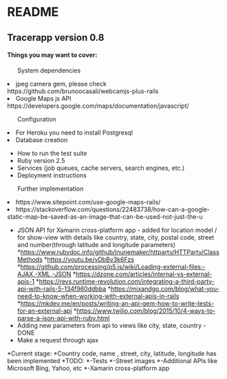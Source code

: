 
# README

<h2>Tracerapp version 0.8</h2>

<h4>Things you may want to cover:</h4>
<ul>System dependencies</ul>
<li>jpeg camera gem, please check https://github.com/brunoocasali/webcamjs-plus-rails</li>
<li>Google Maps js API</li>
https://developers.google.com/maps/documentation/javascript/
<ul>Configuration</ul>
<li>For Heroku you need to install Postgresql</li>
<li>Database creation</li>


* How to run the test suite
* Ruby version 2.5
* Services (job queues, cache servers, search engines, etc.)
* Deployment instructions

<ul>Further implementation</ul>
<li>https://www.sitepoint.com/use-google-maps-rails/</li>
<li>https://stackoverflow.com/questions/22483738/how-can-a-google-static-map-be-saved-as-an-image-that-can-be-used-not-just-the-u</li>

* JSON API for Xamarin cross-platform app - added for location model / for show-view with details like country, state, city, postal code, street and number(through latitude and longitude parameters)
*https://www.rubydoc.info/github/jnunemaker/httparty/HTTParty/ClassMethods
*https://youtu.be/vDbBv3k6Fzs
*https://github.com/processing/p5.js/wiki/Loading-external-files:-AJAX,-XML,-JSON
*https://dzone.com/articles/internal-vs-external-apis-1
*https://revs.runtime-revolution.com/integrating-a-third-party-api-with-rails-5-134f960ddbba
*https://mixandgo.com/blog/what-you-need-to-know-when-working-with-external-apis-in-rails
*https://mkdev.me/en/posts/writing-an-api-gem-how-to-write-tests-for-an-external-api
*https://www.twilio.com/blog/2015/10/4-ways-to-parse-a-json-api-with-ruby.html
* Adding new parameters from api to views like city, state, country - DONE
* Make a request through ajax

*Current stage:
*Country code, name , street, city, latitude, longitude has been implemented
*TODO:
*-Tests
*-Street images
*-Additional APIs like Microsoft Bing, Yahoo, etc
*-Xamarin cross-platform app
  
